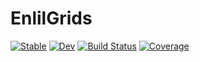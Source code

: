 # EnlilGrids

[![Stable](https://img.shields.io/badge/docs-stable-blue.svg)](https://owinter92.github.io/EnlilGrids.jl/stable)
[![Dev](https://img.shields.io/badge/docs-dev-blue.svg)](https://owinter92.github.io/EnlilGrids.jl/dev)
[![Build Status](https://github.com/owinter92/EnlilGrids.jl/workflows/CI/badge.svg)](https://github.com/owinter92/EnlilGrids.jl/actions)
[![Coverage](https://codecov.io/gh/owinter92/EnlilGrids.jl/branch/master/graph/badge.svg)](https://codecov.io/gh/owinter92/EnlilGrids.jl)
